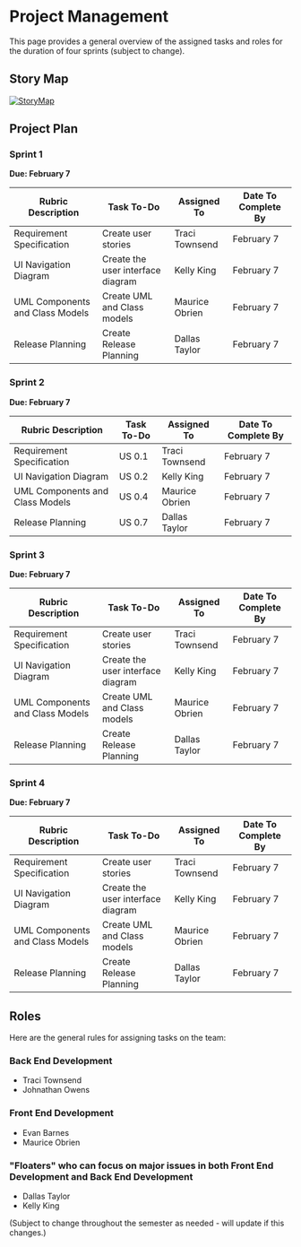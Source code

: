 # Project Management
This page provides a general overview of the assigned tasks and roles for the duration of four sprints (subject to change).

## Story Map
[![StoryMap](https://raw.githubusercontent.com/UAlberta-CMPUT401/example-documentation/master/docs/images/UserStoryMapDefinitions.png)](https://raw.githubusercontent.com/UAlberta-CMPUT401/example-documentation/master/docs/images/UserStoryMapDefinitions.png)

## Project Plan
### Sprint 1  
**Due: February 7**

| **Rubric Description** | **Task To-Do** | **Assigned To** | **Date To Complete By** |
| --- | --- | --- | --- | 
| Requirement Specification | Create user stories | Traci Townsend | February 7 |  
| UI Navigation Diagram | Create the user interface diagram | Kelly King | February 7 |
| UML Components and Class Models | Create UML and Class models | Maurice Obrien | February 7 |  
| Release Planning | Create Release Planning | Dallas Taylor | February 7 |

### Sprint 2  
**Due: February 7**

| **Rubric Description** | **Task To-Do** | **Assigned To** | **Date To Complete By** |
| --- | --- | --- | --- | 
| Requirement Specification | US 0.1 | Traci Townsend | February 7 |  
| UI Navigation Diagram | US 0.2 | Kelly King | February 7 |
| UML Components and Class Models | US 0.4 | Maurice Obrien | February 7 |  
| Release Planning | US 0.7 | Dallas Taylor | February 7 |

### Sprint 3  
**Due: February 7**

| **Rubric Description** | **Task To-Do** | **Assigned To** | **Date To Complete By** |
| --- | --- | --- | --- | 
| Requirement Specification | Create user stories | Traci Townsend | February 7 |  
| UI Navigation Diagram | Create the user interface diagram | Kelly King | February 7 |
| UML Components and Class Models | Create UML and Class models | Maurice Obrien | February 7 |  
| Release Planning | Create Release Planning | Dallas Taylor | February 7 |

### Sprint 4  
**Due: February 7**

| **Rubric Description** | **Task To-Do** | **Assigned To** | **Date To Complete By** |
| --- | --- | --- | --- | 
| Requirement Specification | Create user stories | Traci Townsend | February 7 |  
| UI Navigation Diagram | Create the user interface diagram | Kelly King | February 7 |
| UML Components and Class Models | Create UML and Class models | Maurice Obrien | February 7 |  
| Release Planning | Create Release Planning | Dallas Taylor | February 7 |

## Roles

Here are the general rules for assigning tasks on the team:

### Back End Development

* Traci Townsend 
* Johnathan Owens 

### Front End Development

* Evan Barnes 
* Maurice Obrien

### "Floaters" who can focus on major issues in both Front End Development and Back End Development

* Dallas Taylor 
* Kelly King 

(Subject to change throughout the semester as needed - will update if this changes.)
